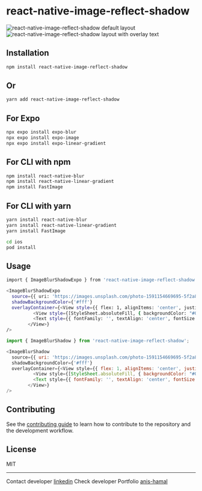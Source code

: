 # react-native-image-reflect-shadow

![react-native-image-reflect-shadow default layout](https://i.ibb.co/F3gc2x4/Screenshot-2024-09-15-at-11-21-07-PM-removebg-preview.png)
![react-native-image-reflect-shadow layout with overlay text](https://i.ibb.co/3sr0n50/Screenshot-2024-09-15-at-11-33-31-PM-removebg-preview.png)

## Installation

```bash
npm install react-native-image-reflect-shadow
```

## Or

```bash
yarn add react-native-image-reflect-shadow
```

## For Expo
```bash
npx expo install expo-blur
npx expo install expo-image
npx expo install expo-linear-gradient
```

## For CLI with npm
```bash
npm install react-native-blur
npm install react-native-linear-gradient
npm install FastImage
```

## For CLI with yarn
```bash
yarn install react-native-blur
yarn install react-native-linear-gradient
yarn install FastImage

cd ios
pod install
```

## Usage

```bash
import { ImageBlurShadowExpo } from 'react-native-image-reflect-shadow';

<ImageBlurShadowExpo
  source={{ uri: 'https://images.unsplash.com/photo-1591154669695-5f2a8d20c089?q=80&w=3087&auto=format&fit=crop&ixlib=rb-4.0.3&ixid=M3wxMjA3fDB8MHxwaG90by1wYWdlfHx8fGVufDB8fHx8fA%3D%3D' }}
  shadowBackgroundColor={'#fff'}
  overlayContainer={<View style={{ flex: 1, alignItems: 'center', justifyContent: 'center', paddingHorizontal: 20 }}>
          <View style={[StyleSheet.absoluteFill, { backgroundColor: "#000", opacity: 0.5, zIndex: 0 }]} />
          <Text style={{ fontFamily: '', textAlign: 'center', fontSize: 20, color: "#fff" }}>This is React Native Image reflect Shadow</Text>
        </View>}
/>

```

```js for CLI
import { ImageBlurShadow } from 'react-native-image-reflect-shadow';

<ImageBlurShadow
  source={{ uri: 'https://images.unsplash.com/photo-1591154669695-5f2a8d20c089?q=80&w=3087&auto=format&fit=crop&ixlib=rb-4.0.3&ixid=M3wxMjA3fDB8MHxwaG90by1wYWdlfHx8fGVufDB8fHx8fA%3D%3D' }}
  shadowBackgroundColor={'#fff'}
  overlayContainer={<View style={{ flex: 1, alignItems: 'center', justifyContent: 'center', paddingHorizontal: 20 }}>
          <View style={[StyleSheet.absoluteFill, { backgroundColor: "#000", opacity: 0.5, zIndex: 0 }]} />
          <Text style={{ fontFamily: '', textAlign: 'center', fontSize: 20, color: "#fff" }}>This is React Native Image reflect Shadow</Text>
        </View>}
/>

```

## Contributing

See the [contributing guide](CONTRIBUTING.md) to learn how to contribute to the repository and the development workflow.

## License

MIT

---

Contact developer [linkedin](www.linkedin.com/in/anis-hamal-72ba8527a)
Check developer Portfolio [anis-hamal](https://anis-hamal.netlify.app/)
